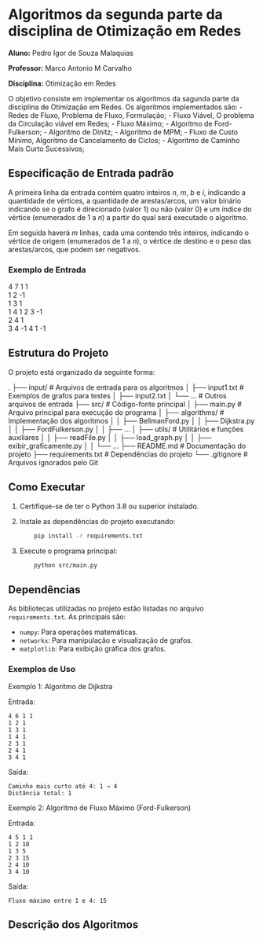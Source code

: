 # Algoritmos da segunda parte da disciplina de Otimização em Redes

**Aluno:** Pedro Igor de Souza Malaquias

**Professor:** Marco Antonio M Carvalho

**Disciplina:** Otimização em Redes

O objetivo consiste em implementar os algoritmos da sagunda parte da disciplina de Otimização em Redes. Os algoritmos implementados são:
    - Redes de Fluxo, Problema de Fluxo, Formulação;
    - Fluxo Viável, O problema da Circulação viável em Redes;
    - Fluxo Máximo;
    - Algoritmo de Ford-Fulkerson;
    - Algoritmo de Dinitz;
    - Algoritmo de MPM;
    - Fluxo de Custo Mínimo, Algoritmo de Cancelamento de Ciclos;
    - Algoritmo de Caminho Mais Curto Sucessivos;
  
## Especificação de Entrada padrão

A primeira linha da entrada contém quatro inteiros *n*, *m*, *b* e *i*, indicando a quantidade de vértices, a quantidade de arestas/arcos, um valor binário indicando se o grafo é direcionado (valor 1) ou não (valor 0) e um índice do vértice (enumerados de 1 a *n*) a partir do qual será executado o algoritmo.

Em seguida haverá *m* linhas, cada uma contendo três inteiros, indicando o vértice de origem (enumerados de 1 a *n*), o vértice de destino e o peso das arestas/arcos, que podem ser negativos.

### Exemplo de Entrada

4 7 1 1  
1 2 -1  
1 3 1  
1 4 1
2 3 -1  
2 4 1  
3 4 -1
4 1 -1

## Estrutura do Projeto

O projeto está organizado da seguinte forma:

. ├── input/ # Arquivos de entrada para os algoritmos
│ ├── input1.txt # Exemplos de grafos para testes
│ ├── input2.txt
│ └── ... # Outros arquivos de entrada
├── src/ # Código-fonte principal
│ ├── main.py # Arquivo principal para execução do programa
│ ├── algorithms/ # Implementação dos algoritmos
│ │ ├── BellmanFord.py
│ │ ├── Dijkstra.py
│ │ ├── FordFulkerson.py
│ │ ├── ...
│ ├── utils/ # Utilitários e funções auxiliares
│ │ ├── readFile.py
│ │ ├── load_graph.py
│ │ ├── exibir_graficamente.py
│ │ └── ...
├── README.md # Documentação do projeto
├── requirements.txt # Dependências do projeto
└── .gitignore # Arquivos ignorados pelo Git

## Como Executar

1. Certifique-se de ter o Python 3.8 ou superior instalado.
2. Instale as dependências do projeto executando:

    ``` bash
        pip install -r requirements.txt
    ```

3. Execute o programa principal:

    ``` bash
        python src/main.py 
    ```

## Dependências

As bibliotecas utilizadas no projeto estão listadas no arquivo ``requirements.txt``. As principais são:

- ``numpy``: Para operações matemáticas.
- ``networkx``: Para manipulação e visualização de grafos.
- ``matplotlib``: Para exibição gráfica dos grafos.
  
### Exemplos de Uso

Exemplo 1: Algoritmo de Dijkstra

Entrada:

```` plaintext
4 6 1 1
1 2 1
1 3 1
1 4 1
2 3 1
2 4 1
3 4 1
````

Saída:

```` plaintext
Caminho mais curto até 4: 1 → 4
Distância total: 1
````

Exemplo 2: Algoritmo de Fluxo Máximo (Ford-Fulkerson)

Entrada:

```` plaintext
4 5 1 1
1 2 10
1 3 5
2 3 15
2 4 10
3 4 10
````

Saída:

```` plaintext
Fluxo máximo entre 1 e 4: 15
````

## Descrição dos Algoritmos
